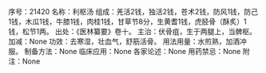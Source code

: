 序号：21420
名称：利枢汤
组成：羌活2钱，独活2钱，苍术2钱，防风1钱，防己1钱，木瓜1钱，牛膝1钱，肉桂1钱，甘草节8分，生黄耆1钱，虎胫骨（酥炙）1钱，松节1两。
出处：《医林纂要》卷十。
主治：伏骨疽，生于两腿上，当髀枢。
加减：None
功效：去寒湿，壮血气，舒筋活骨。
用法用量：水煎熟，加酒冲服。
制备方法：None
临床应用：None
各家论述：None
用药禁忌：None
附注：None
